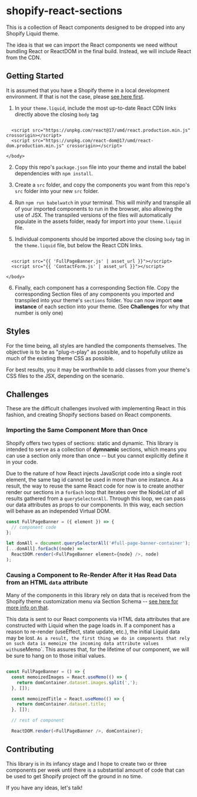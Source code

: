 # shopify-react-sections

This is a collection of React components designed to be dropped into any Shopify Liquid theme.

The idea is that we can import the React components we need without bundling React or ReactDOM in the final build. Instead, we will include React from the CDN.

## Getting Started

It is assumed that you have a Shopify theme in a local development environment. If that is not the case, please [see here first](https://shopify.dev/tools/theme-kit/getting-started).

1. In your `theme.liquid`, include the most up-to-date React CDN links directly above the closing `body` tag

```liquid

  <script src="https://unpkg.com/react@17/umd/react.production.min.js" crossorigin></script>
  <script src="https://unpkg.com/react-dom@17/umd/react-dom.production.min.js" crossorigin></script>

</body>

```

2. Copy this repo's `package.json` file into your theme and install the babel dependencies with `npm install`.

3. Create a `src` folder, and copy the components you want from this repo's `src` folder into your new `src` folder.

4. Run `npm run babelwatch` in your terminal. This will minify and transpile all of your imported components to run in the browser, also allowing the use of JSX. The transpiled versions of the files will automatically populate in the assets folder, ready for import into your `theme.liquid` file.

5. Individual components should be imported above the closing `body` tag in the `theme.liquid` file, but below the React CDN links.

```liquid

  <script src="{{ 'FullPageBanner.js' | asset_url }}"></script>
  <script src="{{ 'ContactForm.js' | asset_url }}"></script>

</body>

```

6. Finally, each component has a corresponding Section file. Copy the corresponding Section files of any components you imported and transpiled into your theme's `sections` folder. You can now import **one instance** of each section into your theme. (See **Challenges** for why that number is only one)

## Styles

For the time being, all styles are handled the components themselves. The objective is to be as "plug-n-play" as possible, and to hopefully utilize as much of the existing theme CSS as possible.

For best results, you it may be worthwhile to add classes from your theme's CSS files to the JSX, depending on the scenario.

## Challenges

These are the difficult challenges involved with implementing React in this fashion, and creating Shopify sections based on React components.

### Importing the Same Component More than Once

Shopify offers two types of sections: static and dynamic. This library is intended to serve as a collection of **dymnamic** sections, which means you can use a section only more than once -- but you cannot explicitly define it in your code.

Due to the nature of how React injects JavaScript code into a single root element, the same tag id cannot be used in more than one instance. As a result, the way to reuse the same React code for now is to create another render our sections in a `forEach` loop that iterates over the NodeList of all results gathered from a `querySelectorAll`. Through this loop, we can pass our data attributes as props to our components. In this way, each section will behave as an independed Virtual DOM.

```javascript
const FullPageBanner = ({ element }) => {
  // component code
};

let domAll = document.querySelectorAll('#full-page-banner-container');
[...domAll].forEach((node) =>
  ReactDOM.render(<FullPageBanner element={node} />, node)
);
```

### Causing a Component to Re-Render After it Has Read Data from an HTML `data` attribute

Many of the components in this library rely on data that is received from the Shopify theme customization menu via Section Schema -- [see here for more info on that](https://shopify.dev/docs/themes/sections).

This data is sent to our React components via HTML data attributes that are constructed with Liquid when the page loads in. If a component has a reason to re-render (useEffect, state update, etc.), the initial Liquid data may be lost.
`As a result, the first thing we do in components that rely on such data is memoize the incoming data attribute values with`useMemo`. This assures that, for the lifetime of our component, we will be sure to hang on to those initial values.

```javascript

const FullPageBanner = () => {
  const memoizedImages = React.useMemo(() => {
    return domContainer.dataset.images.split(',');
  }, []);

  const memoizedTitle = React.useMemo(() => {
    return domContainer.dataset.title;
  }, []);

  // rest of component

  ReactDOM.render(<FullPageBanner />, domContainer);
```

## Contributing

This library is in its infancy stage and I hope to create two or three components per week until there is a substantial amount of code that can be used to get Shopify project off the ground in no time.

If you have any ideas, let's talk!
